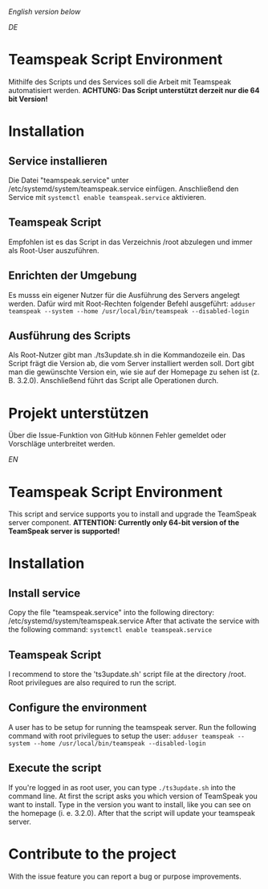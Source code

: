 _English version below_

_DE_
# Teamspeak Script Environment
Mithilfe des Scripts und des Services soll die Arbeit mit Teamspeak automatisiert werden. **ACHTUNG: Das Script unterstützt derzeit nur die 64 bit Version!**

# Installation
## Service installieren
Die Datei "teamspeak.service" unter /etc/systemd/system/teamspeak.service einfügen.
Anschließend den Service mit `systemctl enable teamspeak.service` aktivieren.

## Teamspeak Script
Empfohlen ist es das Script in das Verzeichnis /root abzulegen und immer als Root-User auszuführen.

## Enrichten der Umgebung
Es musss ein eigener Nutzer für die Ausführung des Servers angelegt werden. Dafür wird mit Root-Rechten folgender Befehl ausgeführt:
`adduser teamspeak --system --home /usr/local/bin/teamspeak --disabled-login`

## Ausführung des Scripts
Als Root-Nutzer gibt man ./ts3update.sh in die Kommandozeile ein. Das Script frägt die Version ab, die vom Server installiert werden soll. Dort gibt man die gewünschte Version ein, wie sie auf der Homepage zu sehen ist (z. B. 3.2.0). Anschließend führt das Script alle Operationen durch.

# Projekt unterstützen
Über die Issue-Funktion von GitHub können Fehler gemeldet oder Vorschläge unterbreitet werden.

_EN_
# Teamspeak Script Environment
This script and service supports you to install and upgrade the TeamSpeak server component. **ATTENTION: Currently only 64-bit version of the TeamSpeak server is supported!**

# Installation
## Install service
Copy the file "teamspeak.service" into the following directory: /etc/systemd/system/teamspeak.service
After that activate the service with the following command: `systemctl enable teamspeak.service`

## Teamspeak Script
I recommend to store the 'ts3update.sh' script file at the directory /root. Root privilegues are also required to run the script.

## Configure the environment
A user has to be setup for running the teamspeak server. Run the following command with root privilegues to setup the user:
`adduser teamspeak --system --home /usr/local/bin/teamspeak --disabled-login`

## Execute the script
If you're logged in as root user, you can type `./ts3update.sh` into the command line. At first the script asks you which version of TeamSpeak you want to install. Type in the version you want to install, like you can see on the homepage (i. e. 3.2.0). After that the script will update your teamspeak server.

# Contribute to the project
With the issue feature you can report a bug or purpose improvements.
